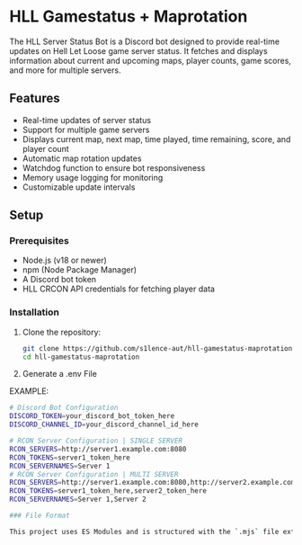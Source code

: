 # HLL Gamestatus + Maprotation

The HLL Server Status Bot is a Discord bot designed to provide real-time updates on Hell Let Loose game server status. It fetches and displays information about current and upcoming maps, player counts, game scores, and more for multiple servers.

## Features

- Real-time updates of server status
- Support for multiple game servers
- Displays current map, next map, time played, time remaining, score, and player count
- Automatic map rotation updates
- Watchdog function to ensure bot responsiveness
- Memory usage logging for monitoring
- Customizable update intervals


## Setup

### Prerequisites

- Node.js (v18 or newer)
- npm (Node Package Manager)
- A Discord bot token
- HLL CRCON API credentials for fetching player data

### Installation

1. Clone the repository:

   ```bash
   git clone https://github.com/s1lence-aut/hll-gamestatus-maprotation.git
   cd hll-gamestatus-maprotation

2. Generate a .env File

EXAMPLE:

   ```bash
# Discord Bot Configuration
DISCORD_TOKEN=your_discord_bot_token_here
DISCORD_CHANNEL_ID=your_discord_channel_id_here

# RCON Server Configuration | SINGLE SERVER
RCON_SERVERS=http://server1.example.com:8080
RCON_TOKENS=server1_token_here
RCON_SERVERNAMES=Server 1
# RCON Server Configuration | MULTI SERVER
RCON_SERVERS=http://server1.example.com:8080,http://server2.example.com:8080
RCON_TOKENS=server1_token_here,server2_token_here
RCON_SERVERNAMES=Server 1,Server 2
   
### File Format

This project uses ES Modules and is structured with the `.mjs` file extension.
